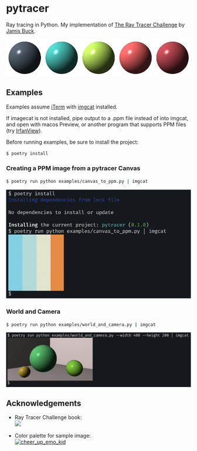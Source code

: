 # pytracer

Ray tracing in Python. My implementation of [The Ray Tracer Challenge](https://pragprog.com/titles/jbtracer/the-ray-tracer-challenge/) by [Jamis Buck](https://twitter.com/jamis).

![3d spheroid](examples/screenshots/sample.png)

## Examples

Examples assume [iTerm](https://iterm2.com/) with [imgcat](https://pypi.org/project/imgcat/) installed.

If imagecat is not installed, pipe output to a .ppm file instead of into imgcat, and open with macos Preview, or another program that supports PPM files (try [IrfanView](https://www.irfanview.com/)).

Before running examples, be sure to install the project:

```bash
$ poetry install
```

### Creating a PPM image from a pytracer Canvas


```bash
$ poetry run python examples/canvas_to_ppm.py | imgcat
```

![canvas to ppm example](examples/screenshots/canvas_to_ppm.png)

### World and Camera

```bash
$ poetry run python examples/world_and_camera.py | imgcat
```

![world and camera example](examples/screenshots/world_and_camera.png)


## Acknowledgements

* Ray Tracer Challenge book:<br><a href="https://pragprog.com/titles/jbtracer/the-ray-tracer-challenge/"><img src="https://pragprog.com/titles/jbtracer/the-ray-tracer-challenge/jbtracer_hu6d5b8b63a4954cb696e89b39f929331b_958829_500x0_resize_q75_box.jpg" width="200"></a>

* Color palette for sample image:<br><a href="https://www.colourlovers.com/palette/1930/cheer_up_emo_kid" target="_blank"><img src="https://www.colourlovers.com/images/badges/p/1/1930_cheer_up_emo_kid.png" style="width: 240px; height: 120px; border: 0 none;" alt="cheer_up_emo_kid" /></a>
